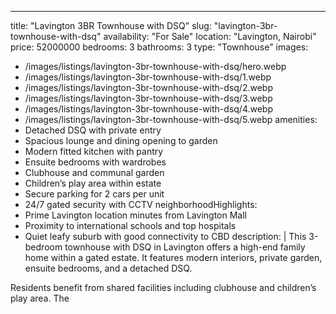 ---
title: "Lavington 3BR Townhouse with DSQ"
slug: "lavington-3br-townhouse-with-dsq"
availability: "For Sale"
location: "Lavington, Nairobi"
price: 52000000
bedrooms: 3
bathrooms: 3
type: "Townhouse"
images:
  - /images/listings/lavington-3br-townhouse-with-dsq/hero.webp
  - /images/listings/lavington-3br-townhouse-with-dsq/1.webp
  - /images/listings/lavington-3br-townhouse-with-dsq/2.webp
  - /images/listings/lavington-3br-townhouse-with-dsq/3.webp
  - /images/listings/lavington-3br-townhouse-with-dsq/4.webp
  - /images/listings/lavington-3br-townhouse-with-dsq/5.webp
amenities:
  - Detached DSQ with private entry
  - Spacious lounge and dining opening to garden
  - Modern fitted kitchen with pantry
  - Ensuite bedrooms with wardrobes
  - Clubhouse and communal garden
  - Children’s play area within estate
  - Secure parking for 2 cars per unit
  - 24/7 gated security with CCTV
neighborhoodHighlights:
  - Prime Lavington location minutes from Lavington Mall
  - Proximity to international schools and top hospitals
  - Quiet leafy suburb with good connectivity to CBD
description: |
  This 3-bedroom townhouse with DSQ in Lavington offers a high-end family home 
  within a gated estate. It features modern interiors, private garden, ensuite 
  bedrooms, and a detached DSQ.  

  Residents benefit from shared facilities including clubhouse and children’s 
  play area. The
